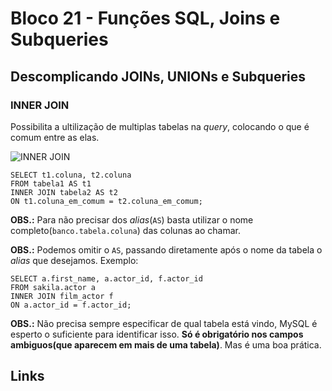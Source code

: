# Bloco 21 - Funções SQL, Joins e Subqueries

## Descomplicando JOINs, UNIONs e Subqueries

### INNER JOIN

Possibilita a ultilização de multiplas tabelas na *query*, colocando o que é comum entre as elas.

![INNER JOIN](https://encrypted-tbn0.gstatic.com/images?q=tbn:ANd9GcQk2_CRBec-Y2l-ib4TykSOyZRkdmbdkn1E1I4-IQQnb1AFEue3rUNtlTCncTbPnpRPzQM&usqp=CAU)

```
SELECT t1.coluna, t2.coluna
FROM tabela1 AS t1
INNER JOIN tabela2 AS t2
ON t1.coluna_em_comum = t2.coluna_em_comum;
```

**OBS.:** Para não precisar dos *alias*(`AS`) basta utilizar o nome completo(`banco.tabela.coluna`) das colunas ao chamar.

**OBS.:** Podemos omitir o `AS`, passando diretamente após o nome da tabela o *alias* que desejamos. Exemplo:

```
SELECT a.first_name, a.actor_id, f.actor_id
FROM sakila.actor a
INNER JOIN film_actor f
ON a.actor_id = f.actor_id;
```

**OBS.:** Não precisa sempre especificar de qual tabela está vindo, MySQL é esperto o suficiente para identificar isso. **Só é obrigatório nos campos ambiguos(que aparecem em mais de uma tabela)**. Mas é uma boa prática.

## Links